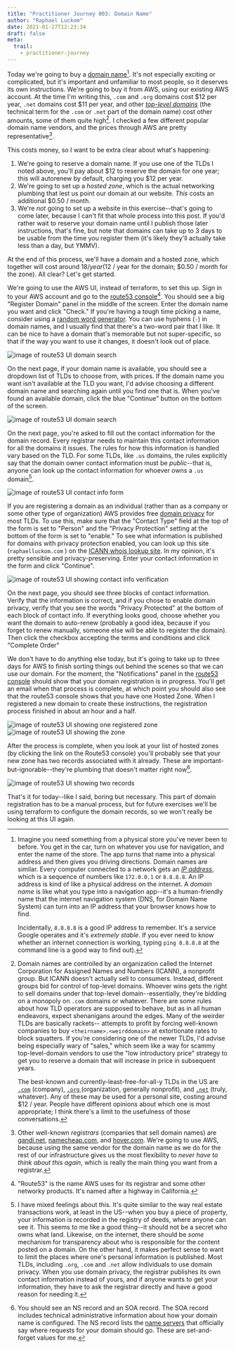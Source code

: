 ```yaml
---
title: "Practitioner Journey 003: Domain Name"
author: "Raphael Luckom"
date: 2021-01-27T12:23:34
draft: false
meta:
  trail:
    - practitioner-journey
---
```


Today we're going to buy a [domain name](https://en.wikipedia.org/wiki/Domain_name)[^1]. It's not especially exciting or complicated,
but it's important and unfamiliar to most people, so it deserves its own instructions.
We're going to buy it from AWS, using our existing AWS account. At the time I'm writing this,
`.com` and `.org` domains cost $12 per year, `.net` domains cost $11 per year, and other [_top-level domains_](https://en.wikipedia.org/wiki/Top-level_domain)
(the technical term for the `.com` or `.net` part of the domain name) cost other amounts,
some of them quite high[^2]. I checked a few different popular domain name vendors, and the prices
through AWS are pretty representative[^3].

This costs money, so I want to be extra clear about what's happening:

1. We're going to reserve a domain name. If you use one of the TLDs I noted above, you'll pay about $12
   to reserve the domain for one year; this will autorenew by default, charging you $12 per year.
2. We're going to set up a _hosted zone_, which is the actual networking plumbing that lest us
   point our domain at our website. _This_ costs an additional $0.50 / month.
3. We're _not_ going to set up a website in this exercise--that's going to come later, because I can't fit
   that whole process into this post. If you'd rather wait to reserve your domain name until I publish
   those later instructions, that's fine, but note that domains can take up to 3 days to be usable from the time
   you register them (it's likely they'll actually take less than a day, but YMMV).

At the end of this process, we'll have a domain and a hosted zone, which together will cost around $18 / year ($12 / year
for the domain; $0.50 / month for the zone). All clear? Let's get started.

We're going to use the AWS UI, instead of terraform, to set this up. Sign in to your AWS account and go to the
[route53 console](https://console.aws.amazon.com/route53/v2/home#Dashboard)[^4]. You should see a big "Register Domain"
panel in the middle of the screen. Enter the domain name you want and click "Check." If you're having a tough time picking
a name, consider using a [random word generator](https://randomwordgenerator.com/). You can use hyphens (`-`) in domain
names, and I usually find that there's a two-word pair that I like. It can be nice to have a domain that's memorable but 
not super-specific, so that if the way you want to use it changes, it doesn't look out of place.

![image of route53 UI domain search](/img/practitioner_journey/003/choose_name.png)

On the next page, if your domain name is available, you should see a dropdown list of TLDs to choose from, with prices.
If the domain name you want isn't available at the TLD you want, I'd advise choosing a different domain name
and searching again until you find one that is. When you've found an available domain, click the blue "Continue"
button on the bottom of the screen.

![image of route53 UI domain search](/img/practitioner_journey/003/availability.png)

On the next page, you're asked to fill out the contact information for the domain record. Every registrar needs
to maintain this contact information for all the domains it issues. The rules for how this information is handled vary
based on the TLD. For some TLDs, like `.us` domains, the rules explicitly say that the domain owner contact information
must be _public_--that is, anyone can look up the contact information for whoever owns a `.us` domain[^5]. 

![image of route53 UI contact info form](/img/practitioner_journey/003/contact_info.png)

If you are registering a domain as an individual (rather than as a company or some other type of organization) AWS 
provides free [domain privacy](https://en.wikipedia.org/wiki/Domain_privacy) for most TLDs. To use this, make sure
that the "Contact Type" field at the top of the form is set to "Person" and the "Privacy Protection" setting at the bottom
of the form is set to "enable." To see what information is published for domains with privacy protection enabled,
you can look up this site (`raphaelluckom.com` ) on the [ICANN whois lookup site](https://lookup.icann.org/). In my opinion,
it's pretty sensible and privacy-preserving. Enter your contact information in the form and click "Continue".

![image of route53 UI showing contact info verification](/img/practitioner_journey/003/contact_redacted.png)

On the next page, you should see three blocks of contact information. Verify that the information is correct,
and if you chose to enable domain privacy, verify that you see the words "Privacy Protected" at the bottom
of each block of contact info. If everything looks good, choose whether you want the domain to auto-renew (probably
a good idea, because if you forget to renew manually, someone else will be able to register the domain). Then
click the checkbox accepting the terms and conditions and click "Complete Order"

We don't have to do anything else today, but it's going to take up to three days for AWS to finish sorting things out
behind the scenes so that we can use our domain. For the moment, the "Notifications" panel in the
[route53 console](https://console.aws.amazon.com/route53/v2/home#Dashboard) should show that your domain registration
is in progress. You'll get an email when that process is complete, at which point you should also see that
the route53 console shows that you have one Hosted Zone. When I registered a new domain to create these instructions,
the registration process finished in about an hour and a half.

![image of route53 UI showing one registered zone](/img/practitioner_journey/003/registered_dashboard.png)
![image of route53 UI showing the zone](/img/practitioner_journey/003/completed_zone.png)

After the process is complete, when you look at your list of hosted zones (by clicking the link on the Route53 console) you'll probably
see that your new zone has two records associated with it already. These are important-but-ignorable--they're
plumbing that doesn't matter right now[^6].

![image of route53 UI showing two records](/img/practitioner_journey/003/default_records.png)

That's it for today--like I said, boring but necessary. This part of domain registration has to be a manual process,
but for future exercises we'll be using terraform to configure the domain records, so we won't really be looking at
this UI again.

[^1]: Imagine you need something from a physical store you've never been to before. You get in the car,
      turn on whatever you use for navigation, and enter the name of the store. The app turns that name
      into a physical address and then gives you driving directions. Domain names are similar. Every computer
      connected to a network gets an [_IP address_](https://en.wikipedia.org/wiki/IP_address), which is
      a sequence of numbers like `172.0.0.1` or `8.8.8.8`. An IP address is kind of
      like a physical address on the internet. A _domain name_ is like what you type into a navigation app--it's a 
      human-friendly name that the internet navigation system (DNS, for Domain Name System) can turn into an IP
      address that your browser knows how to find.

      Incidentally, `8.8.8.8` is a good IP address to remember. It's a service
      Google operates and it's _extremely stable_. If you ever need to know whether an internet connection
      is working, typing `ping 8.8.8.8` at the command line is a good way to find out). 

[^2]: Domain names are controlled by an organization called the Internet Corporation for Assigned Names and Numbers (ICANN),
      a nonprofit group. But ICANN doesn't actually sell to consumers. Instead, different groups bid for control
      of top-level domains. Whoever wins gets the right to sell domains under that top-level domain--essentially, they're
      bidding on a monopoly on `.com` domains or whatever. There are some rules about how TLD operators are supposed to behave,
      but as in all human endeavors, expect shenanigans around the edges. Many of the weirder TLDs are basically rackets--
      attempts to profit by forcing well-known companies to buy `<theirname>.<weirddomain>` at extortionate rates to
      block squatters. If you're considering one of the newer TLDs, I'd advise being especially wary of "sales," which seem like
      a way for scammy top-level-domain vendors to use the "low introductory price" strategy to get you to reserve a domain
      that will increase in price in subsequent years.

      The best-known and currently-least-free-for-all-y TLDs in the US are [`.com`](https://en.wikipedia.org/wiki/.com) (company), 
      [`.org` ](https://en.wikipedia.org/wiki/.org) (organization, generally nonprofit), and [`.net`](https://en.wikipedia.org/wiki/.net) (truly, whatever).
      Any of these may be used for a personal site, costing around $12 / year. People have different opinions about which one is most
      appropriate; I think there's a limit to the usefulness of those conversations. 

[^3]: Other well-known _registrars_ (companies that sell domain names) are [gandi.net](https://gandi.net), [namecheap.com](https://namecheap.com), 
      and [hover.com](https://hover.com). We're going to use AWS, because using the same vendor for the domain name as we do for the 
      rest of our infrastructure gives us the most flexibility to _never have to think about this again_, which is really the 
      main thing you want from a registrar.

[^4]: "Route53" is the name AWS uses for its registrar and some other networky products. It's named after a highway in California.

[^5]: I have mixed feelings about this. It's quite similar to the way real estate transactions work, at least in the US--when you
      buy a piece of property, your information is recorded in the registry of deeds, where anyone can see it. This seems to me like a good 
      thing--it should not be a secret who owns what land. Likewise, on the internet, there should be _some_ mechanism for transparency 
      about who is responsible for the content posted on a domain. On the other hand, it makes perfect sense to want to limit the places
      where one's personal information is published. Most TLDs, including `.org`, `.com` and `.net` allow individuals to use domain
      privacy. When you use domain privacy, the registrar publishes its own contact information instead of yours, and if anyone wants
      to get your information, they have to ask the registrar directly and have a good reason for needing it.

[^6]: You should see an NS record and an SOA record. The SOA record includes technical administrative information about how your
      domain name is configured. The NS record lists the [name servers](https://en.wikipedia.org/wiki/Name_server#Authoritative_name_server)
      that officially say where requests for your domain should go. These are set-and-forget values for me.
